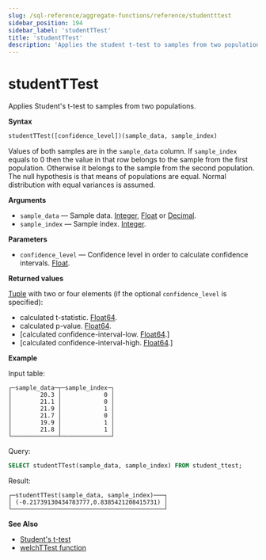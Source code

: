 ```yaml
---
slug: /sql-reference/aggregate-functions/reference/studentttest
sidebar_position: 194
sidebar_label: 'studentTTest'
title: 'studentTTest'
description: 'Applies the student t-test to samples from two populations.'
---
```


# studentTTest

Applies Student's t-test to samples from two populations.

**Syntax**

``` sql
studentTTest([confidence_level])(sample_data, sample_index)
```

Values of both samples are in the `sample_data` column. If `sample_index` equals to 0 then the value in that row belongs to the sample from the first population. Otherwise it belongs to the sample from the second population.
The null hypothesis is that means of populations are equal. Normal distribution with equal variances is assumed.

**Arguments**

- `sample_data` — Sample data. [Integer](../../../sql-reference/data-types/int-uint.md), [Float](../../../sql-reference/data-types/float.md) or [Decimal](../../../sql-reference/data-types/decimal.md).
- `sample_index` — Sample index. [Integer](../../../sql-reference/data-types/int-uint.md).

**Parameters**

- `confidence_level` — Confidence level in order to calculate confidence intervals. [Float](../../../sql-reference/data-types/float.md).


**Returned values**

[Tuple](../../../sql-reference/data-types/tuple.md) with two or four elements (if the optional `confidence_level` is specified):

- calculated t-statistic. [Float64](../../../sql-reference/data-types/float.md).
- calculated p-value. [Float64](../../../sql-reference/data-types/float.md).
- [calculated confidence-interval-low. [Float64](../../../sql-reference/data-types/float.md).]
- [calculated confidence-interval-high. [Float64](../../../sql-reference/data-types/float.md).]


**Example**

Input table:

``` text
┌─sample_data─┬─sample_index─┐
│        20.3 │            0 │
│        21.1 │            0 │
│        21.9 │            1 │
│        21.7 │            0 │
│        19.9 │            1 │
│        21.8 │            1 │
└─────────────┴──────────────┘
```

Query:

``` sql
SELECT studentTTest(sample_data, sample_index) FROM student_ttest;
```

Result:

``` text
┌─studentTTest(sample_data, sample_index)───┐
│ (-0.21739130434783777,0.8385421208415731) │
└───────────────────────────────────────────┘
```

**See Also**

- [Student's t-test](https://en.wikipedia.org/wiki/Student%27s_t-test)
- [welchTTest function](/sql-reference/aggregate-functions/reference/welchttest)
